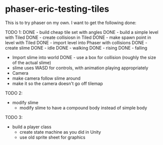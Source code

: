 # phaser-eric-testing-tiles

This is to try phaser on my own.
I want to get the following done:



TODO 1:
DONE - build cheap tile set with angles
DONE - build a simple level with Tiled
DONE   - create collisiosn in Tiled
DONE   - make spawn point in level with Tiled
DONE - import level into Phaser with collisions
DONE - create slime
DONE  - idle
DONE  - walking
DONE  - rising
DONE  - falling
 - Import slime into world
DONE  - use a box for collision (roughly the size of the actual slime)
  - slime uses WASD for controls, with animation playing appropriately 
- Camera
 - make camera follow slime around
 - make it so the camera doesn't go off tilemap



TODO 2:
 - modify slime
   - modify slime to have a compound body instead of simple body



TODO 3:
 - build a player class
   - create state machine as you did in Unity
   - use old sprite sheet for graphics
   
